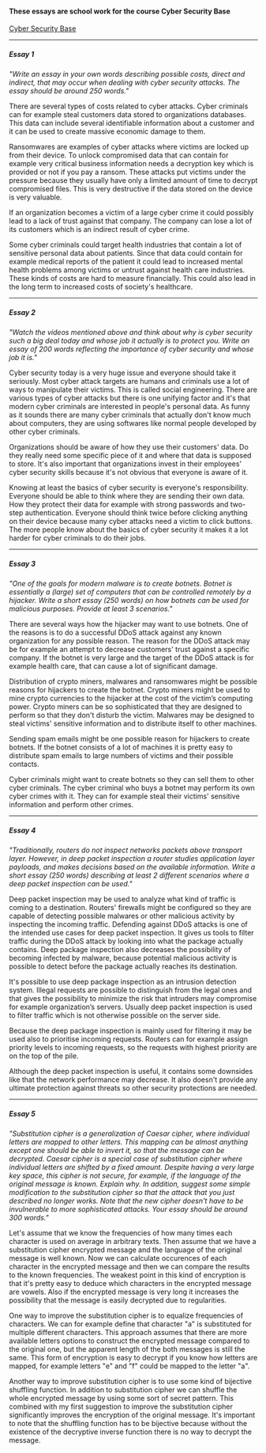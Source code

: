 <!---
<title>Cyber Security Base school work</title>
<description>Essays written for Cyber Security Base Mooc course</description>
<author>Tapio Salonen</author>
--->
#### These essays are school work for the course Cyber Security Base

[Cyber Security Base](https://cybersecuritybase.mooc.fi/)

-----

##### Essay 1

*"Write an essay in your own words describing possible costs, direct and indirect, that may occur when dealing with cyber security attacks. The essay should be around 250 words."*

There are several types of costs related to cyber attacks. Cyber criminals can for example steal customers data stored to organizations databases. This data can include several identifiable information about a customer and it can be used to create massive economic damage to them.

Ransomwares are examples of cyber attacks where victims are locked up from their device. To unlock compromised data that can contain for example very critical business information needs a decryption key which is provided or not if you pay a ransom. These attacks put victims under the pressure because they usually have only a limited amount of time to decrypt compromised files. This is very destructive if the data stored on the device is very valuable.

If an organization becomes a victim of a large cyber crime it could possibly lead to a lack of trust against that company. The company can lose a lot of its customers which is an indirect result of cyber crime.

Some cyber criminals could target health industries that contain a lot of sensitive personal data about patients. Since that data could contain for example medical reports of the patient it could lead to increased mental health problems among victims or untrust against health care industries. These kinds of costs are hard to measure financially. This could also lead in the long term to increased costs of society's healthcare.

-----

##### Essay 2

*"Watch the videos mentioned above and think about why is cyber security such a big deal today and whose job it actually is to protect you. Write an essay of 200 words reflecting the importance of cyber security and whose job it is."*

Cyber security today is a very huge issue and everyone should take it seriously. Most cyber attack targets are humans and criminals use a lot of ways to manipulate their victims. This is called social engineering. There are various types of cyber attacks but there is one unifying factor and it's that modern cyber criminals are interested in people's personal data. As funny as it sounds there are many cyber criminals that actually don't know much about computers, they are using softwares like normal people developed by other cyber criminals.

Organizations should be aware of how they use their customers' data. Do they really need some specific piece of it and where that data is supposed to store. It's also important that organizations invest in their employees' cyber security skills because it's not obvious that everyone is aware of it.

Knowing at least the basics of cyber security is everyone's responsibility. Everyone should be able to think where they are sending their own data. How they protect their data for example with strong passwords and two-step authentication. Everyone should think twice before clicking anything on their device because many cyber attacks need a victim to click buttons. The more people know about the basics of cyber security it makes it a lot harder for cyber criminals to do their jobs.

-----

##### Essay 3

*"One of the goals for modern malware is to create botnets. Botnet is essentially a (large) set of computers that can be controlled remotely by a hijacker. Write a short essay (250 words) on how botnets can be used for malicious purposes. Provide at least 3 scenarios."*

There are several ways how the hijacker may want to use botnets. One of the reasons is to do a successful DDoS attack against any known organization for any possible reason. The reason for the DDoS attack may be for example an attempt to decrease customers' trust against a specific company. If the botnet is very large and the target of the DDoS attack is for example health care, that can cause a lot of significant damage.

Distribution of crypto miners, malwares and ransomwares might be possible reasons for hijackers to create the botnet. Crypto miners might be used to mine crypto currencies to the hijacker at the cost of the victim’s computing power. Crypto miners can be so sophisticated that they are designed to perform so that they don't disturb the victim. Malwares may be designed to steal victims' sensitive information and to distribute itself to other machines.

Sending spam emails might be one possible reason for hijackers to create botnets. If the botnet consists of a lot of machines it is pretty easy to distribute spam emails to large numbers of victims and their possible contacts.

Cyber criminals might want to create botnets so they can sell them to other cyber criminals. The cyber criminal who buys a botnet may perform its own cyber crimes with it. They can for example steal their victims' sensitive information and perform other crimes.

-----

##### Essay 4

*"Traditionally, routers do not inspect networks packets above transport layer. However, in deep packet inspection a router studies application layer payloads, and makes decisions based on the available information. Write a short essay (250 words) describing at least 2 different scenarios where a deep packet inspection can be used."*

Deep packet inspection may be used to analyze what kind of traffic is coming to a destination. Routers' firewalls might be configured so they are capable of detecting possible malwares or other malicious activity by inspecting the incoming traffic. Defending against DDoS attacks is one of the intended use cases for deep packet inspection. It gives us tools to filter traffic during the DDoS attack by looking into what the package actually contains. Deep package inspection also decreases the possibility of becoming infected by malware, because potential malicious activity is possible to detect before the package actually reaches its destination.

It's possible to use deep package inspection as an intrusion detection system. Illegal requests are possible to distinguish from the legal ones and that gives the possibility to minimize the risk that intruders may compromise for example organization’s servers. Usually deep packet inspection is used to filter traffic which is not otherwise possible on the server side.

Because the deep package inspection is mainly used for filtering it may be used also to prioritise incoming requests. Routers can for example assign priority levels to incoming requests, so the requests with highest priority are on the top of the pile.

Although the deep packet inspection is useful, it contains some downsides like that the network performance may decrease. It also doesn't provide any ultimate protection against threats so other security protections are needed.

-----

##### Essay 5

*"Substitution cipher is a generalization of Caesar cipher, where individual letters are mapped to other letters. This mapping can be almost anything except one should be able to invert it, so that the message can be decrypted. Caesar cipher is a special case of substitution cipher where individual letters are shifted by a fixed amount. Despite having a very large key space, this cipher is not secure, for example, if the language of the original message is known. Explain why. In addition, suggest some simple modification to the substitution cipher so that the attack that you just described no longer works. Note that the new cipher doesn't have to be invulnerable to more sophisticated attacks. Your essay should be around 300 words."*

Let's assume that we know the frequencies of how many times each character is used on average in arbitrary texts. Then assume that we have a substitution cipher encrypted message and the language of the original message is well known. Now we can calculate occurences of each character in the encrypted message and then we can compare the results to the known frequencies. The weakest point in this kind of encryption is that it's pretty easy to deduce which characters in the encrypted message are vowels. Also if the encrypted message is very long it increases the possibility that the message is easily decrypted due to regularities.

One way to improve the substitution cipher is to equalize frequencies of characters. We can for example define that character "a" is substituted for multiple different characters. This approach assumes that there are more available letters options to construct the encrypted message compared to the original one, but the apparent length of the both messages is still the same. This form of encryption is easy to decrypt if you know how letters are mapped, for example letters "e" and "f" could be mapped to the letter "a".

Another way to improve substitution cipher is to use some kind of bijective shuffling function. In addition to substitution cipher we can shuffle the whole encrypted message by using some sort of secret pattern. This combined with my first suggestion to improve the substitution cipher significantly improves the encryption of the original message. It's important to note that the shuffling function has to be bijective because without the existence of the decryptive inverse function there is no way to decrypt the message.